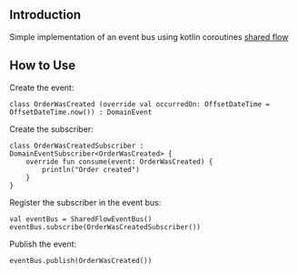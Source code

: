 ## Introduction

Simple implementation of an event bus using kotlin coroutines [shared flow](https://kotlin.github.io/kotlinx.coroutines/kotlinx-coroutines-core/kotlinx.coroutines.flow/-shared-flow/)

## How to Use

Create the event:

```
class OrderWasCreated (override val occurredOn: OffsetDateTime = OffsetDateTime.now()) : DomainEvent
```

Create the subscriber:

```
class OrderWasCreatedSubscriber : DomainEventSubscriber<OrderWasCreated> {
    override fun consume(event: OrderWasCreated) {
        println("Order created")
    }
}
```

Register the subscriber in the event bus:

```
val eventBus = SharedFlowEventBus()
eventBus.subscribe(OrderWasCreatedSubscriber())
```

Publish the event:

```
eventBus.publish(OrderWasCreated())
```
